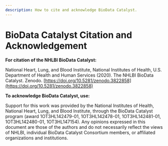```yaml
---
description: How to cite and acknowledge BioData Catalyst.
---
```


# BioData Catalyst Citation and Acknowledgement

**For citation of the NHLBI BioData Catalyst:**

National Heart, Lung, and Blood Institute, National Institutes of Health, U.S. Department of Health and Human Services \(2020\). The NHLBI BioData Catalyst. Zenodo. [https://doi.org/10.5281/zenodo.3822858](https://doi.org/10.5281/zenodo.3822858)

**To acknowledge BioData Catalyst, use:**  
  
Support for this work was provided by the National Institutes of Health, National Heart, Lung, and Blood Institute, through the BioData Catalyst program \(award 1OT3HL142479-01, 1OT3HL142478-01, 1OT3HL142481-01, 1OT3HL142480-01, 1OT3HL147154\). Any opinions expressed in this document are those of the authors and do not necessarily reflect the views of NHLBI, individual BioData Catalyst Consortium members, or affiliated organizations and institutions.

